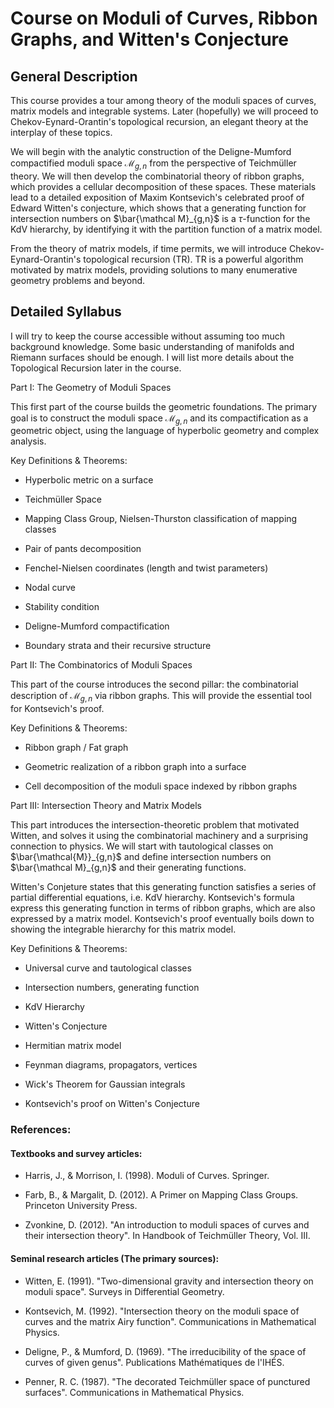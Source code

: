 
# Course on Moduli of Curves, Ribbon Graphs, and Witten's Conjecture

## General Description

This  course provides a tour among theory of the moduli spaces of curves, matrix models and integrable systems. Later (hopefully) we will proceed to Chekov-Eynard-Orantin's topological recursion, an elegant theory at the interplay of these topics.

We will begin with the analytic construction of the Deligne-Mumford compactified moduli space $\mathcal M_{g,n}$​ from the perspective of Teichmüller theory. We will then develop the combinatorial theory of ribbon graphs, which provides a cellular decomposition of these spaces. These materials lead to a detailed exposition of Maxim Kontsevich's celebrated proof of Edward Witten's conjecture, which shows that a generating function for intersection numbers on $\bar{\mathcal M}_{g,n}$​ is a $\tau$-function for the KdV hierarchy, by identifying it with the partition function of a matrix model.

From the theory of matrix models, if time permits, we will introduce Chekov-Eynard-Orantin's topological recursion (TR). TR is a powerful algorithm motivated by matrix models, providing solutions to many enumerative geometry problems and beyond.

## Detailed Syllabus

I will try to keep the course accessible without assuming too much background knowledge. Some basic understanding of manifolds and Riemann surfaces should be enough. I will list more details about the Topological Recursion later in the course.

Part I: The Geometry of Moduli Spaces

This first part of the course builds the geometric foundations. The primary goal is to construct the moduli space $\mathcal M_{g,n}$ and its compactification​ as a geometric object, using the language of hyperbolic geometry and complex analysis.

Key Definitions & Theorems:

- Hyperbolic metric on a surface   

- Teichmüller Space

- Mapping Class Group, Nielsen-Thurston classification of mapping classes

- Pair of pants decomposition    

- Fenchel-Nielsen coordinates (length and twist parameters)

- Nodal curve

- Stability condition

- Deligne-Mumford compactification      

- Boundary strata and their recursive structure    

Part II: The Combinatorics of Moduli Spaces

This part of the course introduces the second pillar: the combinatorial description of $\mathcal M_{g,n}$​ via ribbon graphs. This will provide the essential tool for Kontsevich's proof.

Key Definitions & Theorems:


- Ribbon graph / Fat graph    

- Geometric realization of a ribbon graph into a surface    

- Cell decomposition of the moduli space indexed by ribbon graphs

Part III: Intersection Theory and Matrix Models

This part introduces the intersection-theoretic problem that motivated Witten, and solves it using the combinatorial machinery and a surprising connection to physics. We will start with tautological classes on $\bar{\mathcal{M}}_{g,n}$ and define intersection numbers on $\bar{\mathcal M}_{g,n}$ and their generating functions.

Witten's Conjeture states that this generating function satisfies a series of partial differential equations, i.e. KdV hierarchy. Kontsevich's formula express this generating function in terms of ribbon graphs, which are also expressed by a matrix model. Kontsevich's proof eventually boils down to showing the integrable hierarchy for this matrix model.

Key Definitions & Theorems:

- Universal curve and tautological classes 

- Intersection numbers, generating function

- KdV Hierarchy

- Witten's Conjecture

- Hermitian matrix model

- Feynman diagrams, propagators, vertices

- Wick's Theorem for Gaussian integrals

- Kontsevich's proof on Witten's Conjecture

### References:

#### Textbooks and survey articles:

- Harris, J., & Morrison, I. (1998). Moduli of Curves. Springer.

- Farb, B., & Margalit, D. (2012). A Primer on Mapping Class Groups. Princeton University Press.

- Zvonkine, D. (2012). "An introduction to moduli spaces of curves and their intersection theory". In Handbook of Teichmüller Theory, Vol. III.


#### Seminal research articles (The primary sources):

- Witten, E. (1991). "Two-dimensional gravity and intersection theory on moduli space". Surveys in Differential Geometry.

- Kontsevich, M. (1992). "Intersection theory on the moduli space of curves and the matrix Airy function". Communications in Mathematical Physics.

- Deligne, P., & Mumford, D. (1969). "The irreducibility of the space of curves of given genus". Publications Mathématiques de l'IHÉS.

- Penner, R. C. (1987). "The decorated Teichmüller space of punctured surfaces". Communications in Mathematical Physics.
